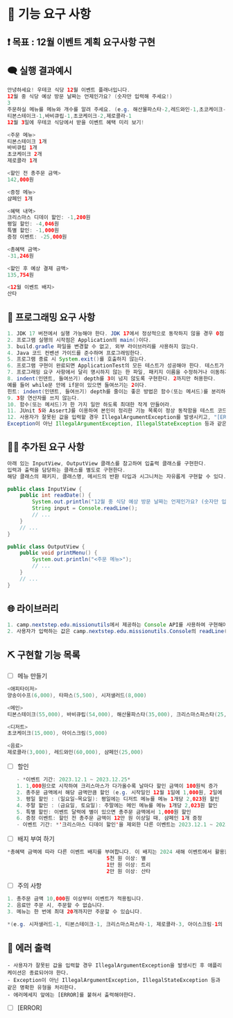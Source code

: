 # 🚀 기능 요구 사항    

## ❗ 목표 : 12월 이벤트 계획 요구사항 구현


## 🗨️ 실행 결과예시
```java
안녕하세요! 우테코 식당 12월 이벤트 플래너입니다.
12월 중 식당 예상 방문 날짜는 언제인가요? (숫자만 입력해 주세요!)
3
주문하실 메뉴를 메뉴와 개수를 알려 주세요. (e.g. 해산물파스타-2,레드와인-1,초코케이크-1)
티본스테이크-1,바비큐립-1,초코케이크-2,제로콜라-1
12월 3일에 우테코 식당에서 받을 이벤트 혜택 미리 보기!

<주문 메뉴>
티본스테이크 1개
바비큐립 1개
초코케이크 2개
제로콜라 1개

<할인 전 총주문 금액>
142,000원

<증정 메뉴>
샴페인 1개

<혜택 내역>
크리스마스 디데이 할인: -1,200원
평일 할인: -4,046원
특별 할인: -1,000원 
증정 이벤트: -25,000원

<총혜택 금액>
-31,246원

<할인 후 예상 결제 금액>
135,754원

<12월 이벤트 배지>
산타
```

## 🎯 프로그래밍 요구 사항
```java
1. JDK 17 버전에서 실행 가능해야 한다. JDK 17에서 정상적으로 동작하지 않을 경우 0점 처리한다.
2. 프로그램 실행의 시작점은 Application의 main()이다.
3. build.gradle 파일을 변경할 수 없고, 외부 라이브러리를 사용하지 않는다.
4. Java 코드 컨벤션 가이드를 준수하며 프로그래밍한다.
5. 프로그램 종료 시 System.exit()를 호출하지 않는다.
6. 프로그램 구현이 완료되면 ApplicationTest의 모든 테스트가 성공해야 한다. 테스트가 실패할 경우 0점 처리한다.
7. 프로그래밍 요구 사항에서 달리 명시하지 않는 한 파일, 패키지 이름을 수정하거나 이동하지 않는다.
8. indent(인덴트, 들여쓰기) depth를 3이 넘지 않도록 구현한다. 2까지만 허용한다.
예를 들어 while문 안에 if문이 있으면 들여쓰기는 2이다.
힌트: indent(인덴트, 들여쓰기) depth를 줄이는 좋은 방법은 함수(또는 메서드)를 분리하면 된다.
9. 3항 연산자를 쓰지 않는다.
10. 함수(또는 메서드)가 한 가지 일만 하도록 최대한 작게 만들어라.
11. JUnit 5와 AssertJ를 이용하여 본인이 정리한 기능 목록이 정상 동작함을 테스트 코드로 확인한다.
12. 사용자가 잘못된 값을 입력할 경우 IllegalArgumentException를 발생시키고, "[ERROR]"로 시작하는 에러 메시지를 출력 후 그 부분부터 입력을 다시 받는다.
Exception이 아닌 IllegalArgumentException, IllegalStateException 등과 같은 명확한 유형을 처리한다.
```

## 🤦‍♂ ️추가된 요구 사항

```java
아래 있는 InputView, OutputView 클래스를 참고하여 입출력 클래스를 구현한다.
입력과 출력을 담당하는 클래스를 별도로 구현한다.
해당 클래스의 패키지, 클래스명, 메서드의 반환 타입과 시그니처는 자유롭게 구현할 수 있다.
```

```java
public class InputView {
    public int readDate() {
        System.out.println("12월 중 식당 예상 방문 날짜는 언제인가요? (숫자만 입력해 주세요!)");
        String input = Console.readLine();    
        // ...
    }
    // ...
}
```

```java
public class OutputView {
    public void printMenu() {
        System.out.println("<주문 메뉴>");
        // ...
    }
    // ...
}
```


## 🌐 라이브러리
```java
1. camp.nextstep.edu.missionutils에서 제공하는 Console API를 사용하여 구현해야 한다.
2. 사용자가 입력하는 값은 camp.nextstep.edu.missionutils.Console의 readLine()을 활용한다.
```

## ⛏️ 구현할 기능 목록

- [ ] 메뉴 만들기

```java
<애피타이저>
양송이수프(6,000), 타파스(5,500), 시저샐러드(8,000)

<메인>
티본스테이크(55,000), 바비큐립(54,000), 해산물파스타(35,000), 크리스마스파스타(25,000)

<디저트>
초코케이크(15,000), 아이스크림(5,000)

<음료>
제로콜라(3,000), 레드와인(60,000), 샴페인(25,000)
```

- [ ] 할인 

 ```java
    - *이벤트 기간: 2023.12.1 ~ 2023.12.25* 
    1. 1,000원으로 시작하여 크리스마스가 다가올수록 날마다 할인 금액이 100원씩 증가
    2. 총주문 금액에서 해당 금액만큼 할인 (e.g. 시작일인 12월 1일에 1,000원, 2일에 1,100원, ..., 25일엔 3,400원 할인)
    3. 평일 할인 : (일요일~목요일): 평일에는 디저트 메뉴를 메뉴 1개당 2,023원 할인
    4. 주말 할인 : (금요일, 토요일): 주말에는 메인 메뉴를 메뉴 1개당 2,023원 할인
    5. 특별 할인: 이벤트 달력에 별이 있으면 총주문 금액에서 1,000원 할인
    6. 증정 이벤트: 할인 전 총주문 금액이 12만 원 이상일 때, 샴페인 1개 증정
    - 이벤트 기간: *'크리스마스 디데이 할인'을 제외한 다른 이벤트는 2023.12.1 ~ 2023.12.31 동안 적용* 
```

- [ ] 배지 부여 하기
```java
*총혜택 금액에 따라 다른 이벤트 배지를 부여합니다. 이 배지는 2024 새해 이벤트에서 활용할 예정입니다. 배지에 따라 새해 이벤트 참여 시, 각각 다른 새해 선물을 증정할 예정입니다.*
                                5천 원 이상: 별
                                1만 원 이상: 트리
                                2만 원 이상: 산타
```

- [ ] 주의 사항
```java
1. 총주문 금액 10,000원 이상부터 이벤트가 적용됩니다.
2. 음료만 주문 시, 주문할 수 없습니다.
3. 메뉴는 한 번에 최대 20개까지만 주문할 수 있습니다.
        
*(e.g. 시저샐러드-1, 티본스테이크-1, 크리스마스파스타-1, 제로콜라-3, 아이스크림-1의 총개수는 7개)*
```

## 🤬 에러 출력
    - 사용자가 잘못된 값을 입력할 경우 IllegalArgumentException을 발생시킨 후 애플리케이션은 종료되어야 한다.
    - Exception이 아닌 IllegalArgumentException, IllegalStateException 등과 같은 명확한 유형을 처리한다.
    - 에러메세지 앞에는 [ERROR]를 붙혀서 출력해야한다.

- [ ] [ERROR] 
